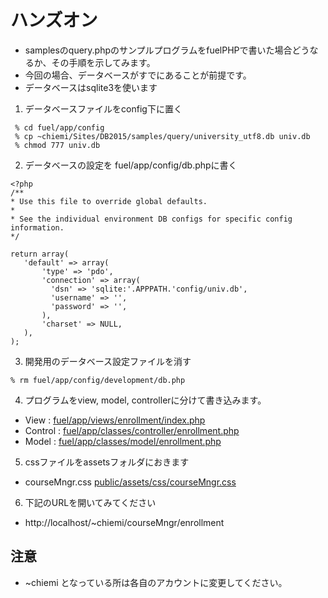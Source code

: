 # ハンズオン
 * samplesのquery.phpのサンプルプログラムをfuelPHPで書いた場合どうなるか、その手順を示してみます。
 * 今回の場合、データベースがすでにあることが前提です。
 * データベースはsqlite3を使います

1. データベースファイルをconfig下に置く
```
 % cd fuel/app/config
 % cp ~chiemi/Sites/DB2015/samples/query/university_utf8.db univ.db
 % chmod 777 univ.db
```
 
2. データベースの設定を fuel/app/config/db.phpに書く
 ```
<?php
/**
 * Use this file to override global defaults.
 *
 * See the individual environment DB configs for specific config information.
 */

return array(
	'default' => array(
		'type' => 'pdo',
		'connection' => array(
		  'dsn' => 'sqlite:'.APPPATH.'config/univ.db',
		  'username' => '',
		  'password' => '',
		),
		'charset' => NULL,
	),
);

 ```
 
3. 開発用のデータベース設定ファイルを消す
 ```
 % rm fuel/app/config/development/db.php
 ```
4. プログラムをview, model, controllerに分けて書き込みます。
 * View : [fuel/app/views/enrollment/index.php](sample/view.php)
 * Control : [fuel/app/classes/controller/enrollment.php](sample/controller.php)
 * Model : [fuel/app/classes/model/enrollment.php](sample/model.php)
5. cssファイルをassetsフォルダにおきます
 * courseMngr.css [public/assets/css/courseMngr.css](sample/courseMngr.css)
6. 下記のURLを開いてみてください
 * http://localhost/~chiemi/courseMngr/enrollment

## 注意
 * ~chiemi となっている所は各自のアカウントに変更してください。
